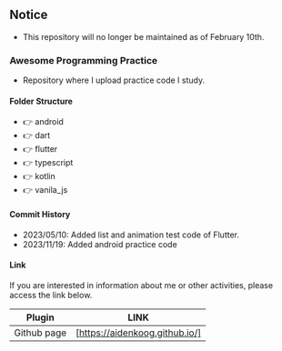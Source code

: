 ## Notice

- This repository will no longer be maintained as of February 10th.

### Awesome Programming Practice

- Repository where I upload practice code I study.

#### Folder Structure

- 👉 android
- 👉 dart
- 👉 flutter
- 👉 typescript
- 👉 kotlin
- 👉 vanila_js

#### Commit History

- 2023/05/10: Added list and animation test code of Flutter.
- 2023/11/19: Added android practice code

#### Link

If you are interested in information about me or other activities, please access the link below.

| Plugin      | LINK                           |
| ----------- | ------------------------------ |
| Github page | [https://aidenkoog.github.io/] |
